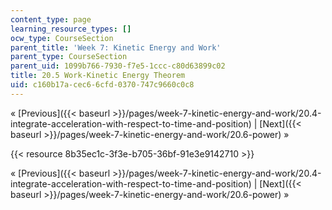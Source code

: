 ```yaml
---
content_type: page
learning_resource_types: []
ocw_type: CourseSection
parent_title: 'Week 7: Kinetic Energy and Work'
parent_type: CourseSection
parent_uid: 1099b766-7930-f7e5-1ccc-c80d63899c02
title: 20.5 Work-Kinetic Energy Theorem
uid: c160b17a-cec6-6cfd-0370-747c9660c0c8
---
```


« [Previous]({{< baseurl >}}/pages/week-7-kinetic-energy-and-work/20.4-integrate-acceleration-with-respect-to-time-and-position) | [Next]({{< baseurl >}}/pages/week-7-kinetic-energy-and-work/20.6-power) »

{{< resource 8b35ec1c-3f3e-b705-36bf-91e3e9142710 >}}

« [Previous]({{< baseurl >}}/pages/week-7-kinetic-energy-and-work/20.4-integrate-acceleration-with-respect-to-time-and-position) | [Next]({{< baseurl >}}/pages/week-7-kinetic-energy-and-work/20.6-power) »